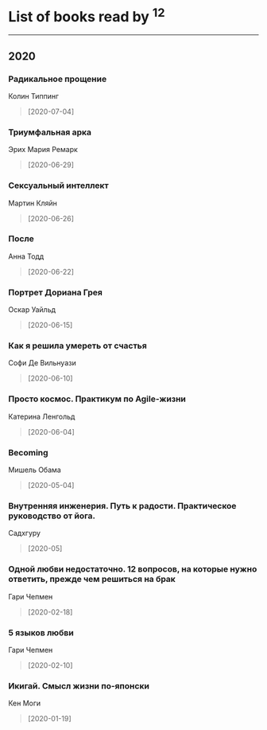 # List of books read by [](https://plus.google.com/u/0/104731829794763834502/)<sup>12</sup>
---

## 2020

### Радикальное прощение
Колин Типпинг
> [2020-07-04] 


### Триумфальная арка
Эрих Мария Ремарк
> [2020-06-29] 


### Сексуальный интеллект
Мартин Кляйн
> [2020-06-26] 


### После
Анна Тодд
> [2020-06-22] 


### Портрет Дориана Грея
Оскар Уайльд
> [2020-06-15] 


### Как я решила умереть от счастья
Софи Де Вильнуази
> [2020-06-10] 


### Просто космос. Практикум по Agile-жизни
Катерина Ленгольд
> [2020-06-04] 


### Becoming
Мишель Обама
> [2020-05-04] 


### Внутренняя инженерия. Путь к радости. Практическое руководство от йога.
Садхгуру
> [2020-05] 


### Одной любви недостаточно. 12 вопросов, на которые нужно ответить, прежде чем решиться на брак
Гари Чепмен
> [2020-02-18] 


### 5 языков любви
Гари Чепмен
> [2020-02-10] 


### Икигай. Смысл жизни по-японски
Кен Моги
> [2020-01-19] 



